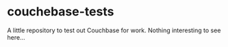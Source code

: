 couchebase-tests
================

A little repository to test out Couchbase for work.  Nothing interesting to see here...
